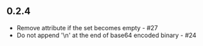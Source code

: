 ## 0.2.4

* Remove attribute if the set becomes empty - #27
* Do not append '\n' at the end of base64 encoded binary - #24
